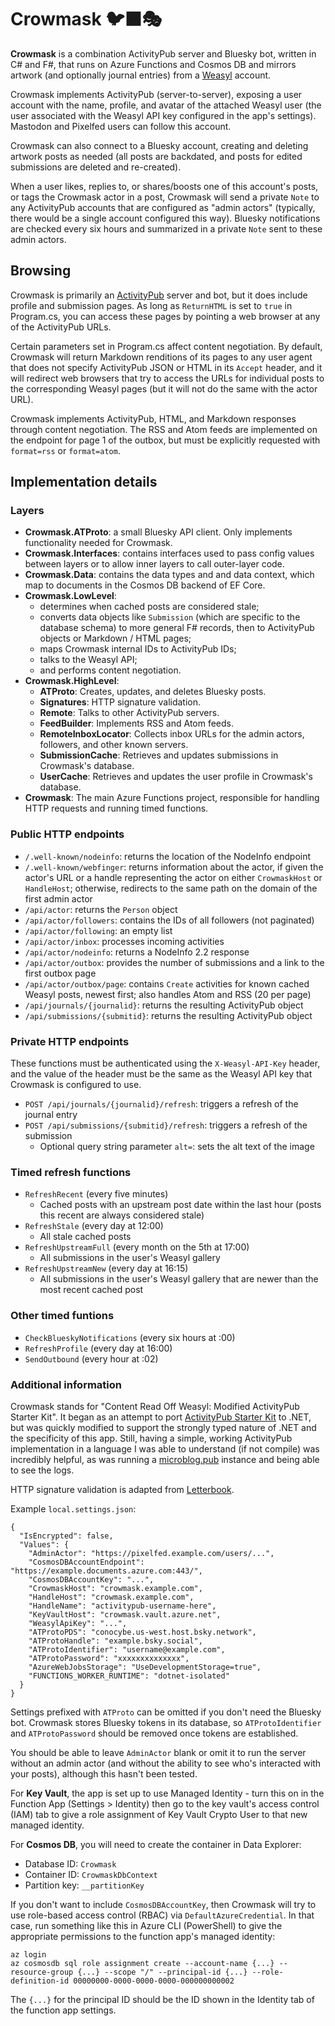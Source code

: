 ﻿# Crowmask 🐦‍⬛🎭

**Crowmask** is a combination ActivityPub server and Bluesky bot, written in
C# and F#, that runs on Azure Functions and Cosmos DB and mirrors artwork (and
optionally journal entries) from a [Weasyl](https://www.weasyl.com/) account.

Crowmask implements ActivityPub (server-to-server), exposing a user account
with the name, profile, and avatar of the attached Weasyl user (the user
associated with the Weasyl API key configured in the app's settings). Mastodon
and Pixelfed users can follow this account.

Crowmask can also connect to a Bluesky account, creating and deleting artwork
posts as needed (all posts are backdated, and posts for edited submissions are
deleted and re-created).

When a user likes, replies to, or shares/boosts one of this account's posts,
or tags the Crowmask actor in a post, Crowmask will send a private `Note` to
any ActivityPub accounts that are configured as "admin actors" (typically,
there would be a single account configured this way). Bluesky notifications
are checked every six hours and summarized in a private `Note` sent to these
admin actors. 

## Browsing

Crowmask is primarily an [ActivityPub](https://www.w3.org/TR/activitypub/)
server and bot, but it does include profile and submission pages. As long as
`ReturnHTML` is set to `true` in Program.cs, you can access these pages by
pointing a web browser at any of the ActivityPub URLs.

Certain parameters set in Program.cs affect content negotiation. By default,
Crowmask will return Markdown renditions of its pages to any user agent that
does not specify ActivityPub JSON or HTML in its `Accept` header, and it will
redirect web browsers that try to access the URLs for individual posts to the
corresponding Weasyl pages (but it will not do the same with the actor URL).

Crowmask implements ActivityPub, HTML, and Markdown responses through content
negotiation. The RSS and Atom feeds are implemented on the endpoint for page 1
of the outbox, but must be explicitly requested with `format=rss` or
`format=atom`.

## Implementation details

### Layers

* **Crowmask.ATProto**: a small Bluesky API client. Only implements functionality needed for Crowmask.
* **Crowmask.Interfaces**: contains interfaces used to pass config values between layers or to allow inner layers to call outer-layer code.
* **Crowmask.Data**: contains the data types and and data context, which map to documents in the Cosmos DB backend of EF Core.
* **Crowmask.LowLevel**:
  * determines when cached posts are considered stale;
  * converts data objects like `Submission` (which are specific to the database schema) to more general F# records, then to ActivityPub objects or Markdown / HTML pages;
  * maps Crowmask internal IDs to ActivityPub IDs;
  * talks to the Weasyl API;
  * and performs content negotiation.
* **Crowmask.HighLevel**:
  * **ATProto**: Creates, updates, and deletes Bluesky posts.
  * **Signatures**: HTTP signature validation.
  * **Remote**: Talks to other ActivityPub servers.
  * **FeedBuilder**: Implements RSS and Atom feeds.
  * **RemoteInboxLocator**: Collects inbox URLs for the admin actors, followers, and other known servers.
  * **SubmissionCache**: Retrieves and updates submissions in Crowmask's database.
  * **UserCache**: Retrieves and updates the user profile in Crowmask's database.
* **Crowmask**: The main Azure Functions project, responsible for handling HTTP requests and running timed functions.

### Public HTTP endpoints

* `/.well-known/nodeinfo`: returns the location of the NodeInfo endpoint
* `/.well-known/webfinger`: returns information about the actor, if given the actor's URL or a handle representing the actor on either `CrowmaskHost` or `HandleHost`; otherwise, redirects to the same path on the domain of the first admin actor
* `/api/actor`: returns the `Person` object
* `/api/actor/followers`: contains the IDs of all followers (not paginated)
* `/api/actor/following`: an empty list
* `/api/actor/inbox`: processes incoming activities
* `/api/actor/nodeinfo`: returns a NodeInfo 2.2 response
* `/api/actor/outbox`: provides the number of submissions and a link to the first outbox page
* `/api/actor/outbox/page`: contains `Create` activities for known cached Weasyl posts, newest first; also handles Atom and RSS (20 per page)
* `/api/journals/{journalid}`: returns the resulting ActivityPub object
* `/api/submissions/{submitid}`: returns the resulting ActivityPub object

### Private HTTP endpoints

These functions must be authenticated using the `X-Weasyl-API-Key` header, and
the value of the header must be the same as the Weasyl API key that Crowmask
is configured to use.

* `POST /api/journals/{journalid}/refresh`: triggers a refresh of the journal entry
* `POST /api/submissions/{submitid}/refresh`: triggers a refresh of the submission
  * Optional query string parameter `alt=`: sets the alt text of the image

### Timed refresh functions

* `RefreshRecent` (every five minutes)
  * Cached posts with an upstream post date within the last hour (posts this recent are always considered stale)
* `RefreshStale` (every day at 12:00)
  * All stale cached posts
* `RefreshUpstreamFull` (every month on the 5th at 17:00)
  * All submissions in the user's Weasyl gallery
* `RefreshUpstreamNew` (every day at 16:15)
  * All submissions in the user's Weasyl gallery that are newer than the most recent cached post

### Other timed funtions

* `CheckBlueskyNotifications` (every six hours at :00)
* `RefreshProfile` (every day at 16:00)
* `SendOutbound` (every hour at :02)

### Additional information

Crowmask stands for "Content Read Off Weasyl: Modified ActivityPub Starter Kit". It began as an attempt
to port [ActivityPub Starter Kit](https://github.com/jakelazaroff/activitypub-starter-kit) to .NET, but
was quickly modified to support the strongly typed nature of .NET and the specificity of this app.
Still, having a simple, working ActivityPub implementation in a language I was able to understand (if
not compile) was incredibly helpful, as was running a [microblog.pub](`https://docs.microblog.pub/`)
instance and being able to see the logs.

HTTP signature validation is adapted from [Letterbook](https://github.com/Letterbook/Letterbook).

Example `local.settings.json`:

    {
      "IsEncrypted": false,
      "Values": {
        "AdminActor": "https://pixelfed.example.com/users/...",
        "CosmosDBAccountEndpoint": "https://example.documents.azure.com:443/",
        "CosmosDBAccountKey": "...",
        "CrowmaskHost": "crowmask.example.com",
        "HandleHost": "crowmask.example.com",
        "HandleName": "activitypub-username-here",
        "KeyVaultHost": "crowmask.vault.azure.net",
        "WeasylApiKey": "...",
        "ATProtoPDS": "conocybe.us-west.host.bsky.network",
        "ATProtoHandle": "example.bsky.social",
        "ATProtoIdentifier": "username@example.com",
        "ATProtoPassword": "xxxxxxxxxxxxxx",
        "AzureWebJobsStorage": "UseDevelopmentStorage=true",
        "FUNCTIONS_WORKER_RUNTIME": "dotnet-isolated"
      }
    }

Settings prefixed with `ATProto` can be omitted if you don't need the Bluesky
bot. Crowmask stores Bluesky tokens in its database, so `ATProtoIdentifier`
and `ATProtoPassword` should be removed once tokens are established.

You should be able to leave `AdminActor` blank or omit it to run the server
without an admin actor (and without the ability to see who's interacted with
your posts), although this hasn't been tested.

For **Key Vault**, the app is set up to use Managed Identity - turn this on in
the Function App (Settings > Identity) then go to the key vault's access
control (IAM) tab to give a role assignment of Key Vault Crypto User to that
new managed identity.

For **Cosmos DB**, you will need to create the container in Data Explorer:

* Database ID: `Crowmask`
* Container ID: `CrowmaskDbContext`
* Partition key: `__partitionKey`

If you don't want to include `CosmosDBAccountKey`, then Crowmask will try to
use role-based access control (RBAC) via `DefaultAzureCredential`. In that
case, run something like this in Azure CLI (PowerShell) to give the
appropriate permissions to the function app's managed identity:

    az login
    az cosmosdb sql role assignment create --account-name {...} --resource-group {...} --scope "/" --principal-id {...} --role-definition-id 00000000-0000-0000-0000-000000000002

The `{...}` for the principal ID should be the ID shown in the Identity tab of
the function app settings.
